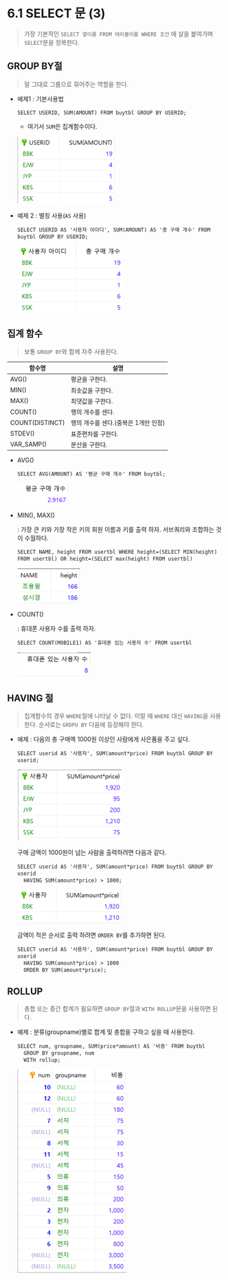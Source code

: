 # 6.1 SELECT 문 (3)

> 가장 기본적인 `SELECT 열이름 FROM 테이블이름 WHERE 조건` 에 살을 붙여가며 `SELECT`문을 정복한다.



## GROUP BY절

> 말 그대로 그룹으로 묶어주는 역할을 한다.

* 예제1 : 기본사용법

  ```mariadb
  SELECT USERID, SUM(AMOUNT) FROM buytbl GROUP BY USERID;
  ```

  * 여기서 `SUM`은 집계함수이다.

  ![image-20210309175905325](markdown-images/image-20210309175905325.png)

* 예제 2 : 별칭 사용(`AS` 사용)

  ```mariadb
  SELECT USERID AS '사용자 아이디', SUM(AMOUNT) AS '총 구매 개수' FROM buytbl GROUP BY USERID;
  ```

  ![image-20210309180122374](markdown-images/image-20210309180122374.png)

## 집계 함수

> 보통 `GROUP BY`와 함께 자주 사용된다.

| 함수명          | 설명                                 |
| --------------- | ------------------------------------ |
| AVG()           | 평균을 구한다.                       |
| MIN()           | 최솟값을 구한다.                     |
| MAX()           | 최댓값을 구한다.                     |
| COUNT()         | 행의 개수를 센다.                    |
| COUNT(DISTINCT) | 행의 개수를 센다.(중복은 1개만 인정) |
| STDEV()         | 표준편차를 구한다.                   |
| VAR_SAMP()      | 분산을 구한다.                       |



* AVG()

  ```mariadb
  SELECT AVG(AMOUNT) AS '평균 구매 개수' FROM buytbl;
  ```

  ![image-20210309181714292](markdown-images/image-20210309181714292.png)

* MIN(), MAX()

  : 가장 큰 키와 가장 작은 키의 회원 이름과 키를 출력 하자. 서브쿼리와 조합하는 것이 수월하다.

  ```mariadb
  SELECT NAME, height FROM usertbl WHERE height=(SELECT MIN(height) FROM usertbl) OR height=(SELECT max(height) FROM usertbl) 
  ```

  ![image-20210309182822148](markdown-images/image-20210309182822148.png)

* COUNT()

  : 휴대폰 사용자 수를 출력 하자.

  ```mariadb
  SELECT COUNT(MOBILE1) AS '휴대폰 있는 사용자 수' FROM usertbl 
  ```

  ![image-20210309192151973](markdown-images/image-20210309192151973.png)

## HAVING 절

> 집계함수의 경우 `WHERE`절에 나타날 수 없다. 이럴 때 `WHERE` 대신 `HAVING`을 사용한다. 순서로는 `GROPU BY` 다음에 등장해야 한다.

* 예제 : 다음의 총 구매액 1000원 이상인 사람에게 사은품을 주고 싶다. 

  ```mariadb
  SELECT userid AS '사용자', SUM(amount*price) FROM buytbl GROUP BY userid;
  ```

  ![image-20210309192646352](markdown-images/image-20210309192646352.png)

  구매 금액이 1000원이 넘는 사람을 출력하려면 다음과 같다.

  ```mariadb
  SELECT userid AS '사용자', SUM(amount*price) FROM buytbl GROUP BY userid
  	HAVING SUM(amount*price) > 1000;
  ```

  ![image-20210309192751890](markdown-images/image-20210309192751890.png)

  금액이 적은 순서로 출력 하려면 `ORDER BY`를 추가하면 된다.

  ```mariadb
  SELECT userid AS '사용자', SUM(amount*price) FROM buytbl GROUP BY userid
  	HAVING SUM(amount*price) > 1000
  	ORDER BY SUM(amount*price);
  ```



## ROLLUP

> 총합 또는 중간 합계가 필요하면 `GROUP BY`절과 `WITH ROLLUP`문을 사용하면 된다.

* 예제 : 분류(groupname)별로 합계 및 총합을 구하고 싶을 때 사용한다. 

  ```MARIADB
  SELECT num, groupname, SUM(price*amount) AS '비용' FROM buytbl
  	GROUP BY groupname, num
  	WITH rollup;
  ```

  ![image-20210309193832908](markdown-images/image-20210309193832908.png)